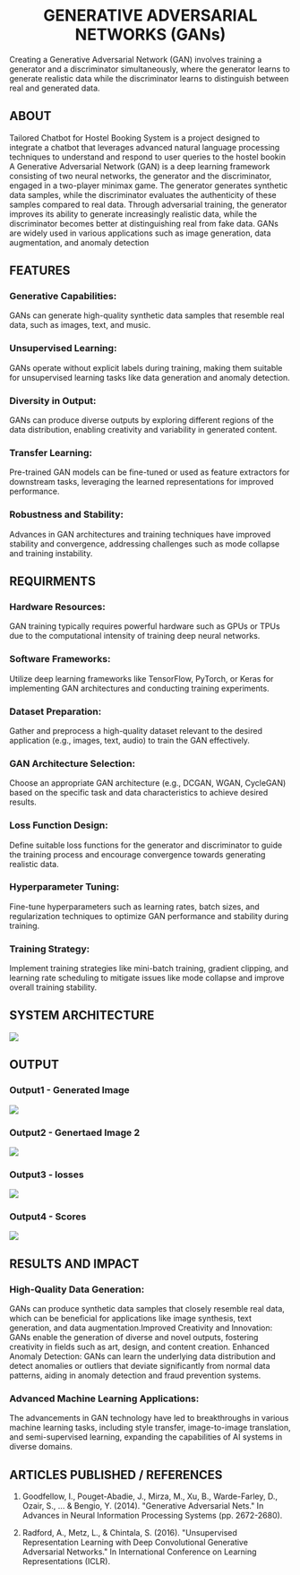 <H1 ALIGN=CENTER> GENERATIVE ADVERSARIAL NETWORKS (GANs) </H1>
Creating a Generative Adversarial Network (GAN) involves training a generator and a discriminator simultaneously, where the generator learns to generate realistic data while the discriminator learns to distinguish between real and generated data.

## ABOUT
Tailored Chatbot for Hostel Booking System is a project designed to integrate a chatbot that leverages advanced natural language processing techniques to understand and respond to user queries to the hostel bookin A Generative Adversarial Network (GAN) is a deep learning framework consisting of two neural networks, the generator and the discriminator, engaged in a two-player minimax game. The generator generates synthetic data samples, while the discriminator evaluates the authenticity of these samples compared to real data. Through adversarial training, the generator improves its ability to generate increasingly realistic data, while the discriminator becomes better at distinguishing real from fake data. GANs are widely used in various applications such as image generation, data augmentation, and anomaly detection

## FEATURES

### Generative Capabilities: 
GANs can generate high-quality synthetic data samples that resemble real data, such as images, text, and music.

### Unsupervised Learning: 
GANs operate without explicit labels during training, making them suitable for unsupervised learning tasks like data generation and anomaly detection.

### Diversity in Output:
GANs can produce diverse outputs by exploring different regions of the data distribution, enabling creativity and variability in generated content.

### Transfer Learning: 
Pre-trained GAN models can be fine-tuned or used as feature extractors for downstream tasks, leveraging the learned representations for improved performance.

### Robustness and Stability: 
Advances in GAN architectures and training techniques have improved stability and convergence, addressing challenges such as mode collapse and training instability.

## REQUIRMENTS
### Hardware Resources: 
GAN training typically requires powerful hardware such as GPUs or TPUs due to the computational intensity of training deep neural networks.

### Software Frameworks: 
Utilize deep learning frameworks like TensorFlow, PyTorch, or Keras for implementing GAN architectures and conducting training experiments.

### Dataset Preparation: 
Gather and preprocess a high-quality dataset relevant to the desired application (e.g., images, text, audio) to train the GAN effectively.

### GAN Architecture Selection: 
Choose an appropriate GAN architecture (e.g., DCGAN, WGAN, CycleGAN) based on the specific task and data characteristics to achieve desired results.

### Loss Function Design: 
Define suitable loss functions for the generator and discriminator to guide the training process and encourage convergence towards generating realistic data.

### Hyperparameter Tuning: 
Fine-tune hyperparameters such as learning rates, batch sizes, and regularization techniques to optimize GAN performance and stability during training.

### Training Strategy: 
Implement training strategies like mini-batch training, gradient clipping, and learning rate scheduling to mitigate issues like mode collapse and improve overall training stability.

## SYSTEM ARCHITECTURE
![](architecture.png)

## OUTPUT
### Output1 - Generated Image
![](output1.png)

### Output2 - Genertaed Image 2
![](output2.png)

### Output3 - losses
![](loss.png)

### Output4 - Scores
![](scores.png)

## RESULTS AND IMPACT
### High-Quality Data Generation: 
GANs can produce synthetic data samples that closely resemble real data, which can be beneficial for applications like image synthesis, text generation, and data augmentation.Improved Creativity and Innovation: GANs enable the generation of diverse and novel outputs, fostering creativity in fields such as art, design, and content creation. Enhanced Anomaly Detection: GANs can learn the underlying data distribution and detect anomalies or outliers that deviate significantly from normal data patterns, aiding in anomaly detection and fraud prevention systems.

### Advanced Machine Learning Applications:
The advancements in GAN technology have led to breakthroughs in various machine learning tasks, including style transfer, image-to-image translation, and semi-supervised learning, expanding the capabilities of AI systems in diverse domains.

## ARTICLES PUBLISHED / REFERENCES
1. Goodfellow, I., Pouget-Abadie, J., Mirza, M., Xu, B., Warde-Farley, D., Ozair, S., ... & Bengio, Y. (2014). "Generative Adversarial Nets." In Advances in Neural Information Processing Systems (pp. 2672-2680).

2. Radford, A., Metz, L., & Chintala, S. (2016). "Unsupervised Representation Learning with Deep Convolutional Generative Adversarial Networks." In International Conference on Learning Representations (ICLR).